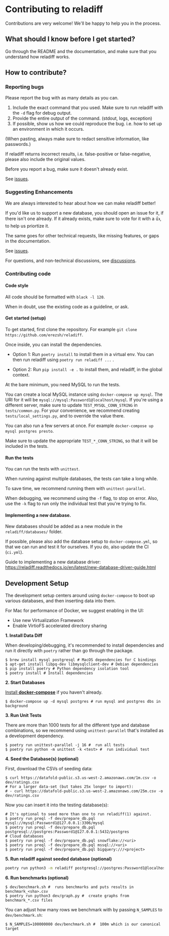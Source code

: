 # Contributing to reladiff

Contributions are very welcome! We'll be happy to help you in the process.

## What should I know before I get started?

Go through the README and the documentation, and make sure that you understand how reladiff works.

## How to contribute?

### Reporting bugs

Please report the bug with as many details as you can.

1. Include the exact command that you used. Make sure to run reladiff with the `-d` flag for debug output.
2. Provide the entire output of the command. (stdout, logs, exception)
3. If possible, show us how we could reproduce the bug. i.e. how to set up an environment in which it occurs.

(When pasting, always make sure to redact sensitive information, like passwords.)

If reladiff returns incorrect results, i.e. false-positive or false-negative, please also include the original values.

Before you report a bug, make sure it doesn't already exist.

See [issues](/erezsh/reladiff/issues/).

### Suggesting Enhancements

We are always interested to hear about how we can make reladiff better!

If you'd like us to support a new database, you should open an issue for it, if there isn't one already. If it already exists, make sure to vote for it with a :thumbsup:, to help us priortize it.

The same goes for other technical requests, like missing features, or gaps in the documentation.

See [issues](/erezsh/reladiff/issues/).

For questions, and non-technical discussions, see [discussions](https://github.com/erezsh/reladiff/discussions).

### Contributing code

#### Code style

All code should be formatted with `black -l 120`.

When in doubt, use the existing code as a guideline, or ask.

#### Get started (setup)

To get started, first clone the repository. For example `git clone https://github.com/erezsh/reladiff`.

Once inside, you can install the dependencies.

- Option 1: Run `poetry install` to install them in a virtual env. You can then run reladiff using `poetry run reladiff ...` .

- Option 2: Run `pip install -e .` to install them, and reladiff, in the global context.

At the bare minimum, you need MySQL to run the tests.

You can create a local MySQL instance using `docker-compose up mysql`. The URI for it will be `mysql://mysql:Password1@localhost/mysql`. If you're using a different server, make sure to update `TEST_MYSQL_CONN_STRING` in `tests/common.py`. For your convenience, we recommend creating `tests/local_settings.py`, and to override the value there.

You can also run a few servers at once. For example `docker-compose up mysql postgres presto`.

Make sure to update the appropriate `TEST_*_CONN_STRING`, so that it will be included in the tests.

#### Run the tests

You can run the tests with `unittest`.

When running against multiple databases, the tests can take a long while.

To save time, we recommend running them with `unittest-parallel`.

When debugging, we recommend using the `-f` flag, to stop on error. Also, use the `-k` flag to run only the individual test that you're trying to fix.

#### Implementing a new database.

New databases should be added as a new module in the `reladiff/databases/` folder.

If possible, please also add the database setup to `docker-compose.yml`, so that we can run and test it for ourselves. If you do, also update the CI (`ci.yml`).

Guide to implementing a new database driver: https://reladiff.readthedocs.io/en/latest/new-database-driver-guide.html

## Development Setup

The development setup centers around using `docker-compose` to boot up various
databases, and then inserting data into them.

For Mac for performance of Docker, we suggest enabling in the UI:

* Use new Virtualization Framework
* Enable VirtioFS accelerated directory sharing

**1. Install Data Diff**

When developing/debugging, it's recommended to install dependencies and run it
directly with `poetry` rather than go through the package.

```
$ brew install mysql postgresql # MacOS dependencies for C bindings
$ apt-get install libpq-dev libmysqlclient-dev # Debian dependencies
$ pip install poetry # Python dependency isolation tool
$ poetry install # Install dependencies
```
**2. Start Databases**

[Install **docker-compose**][docker-compose] if you haven't already.

```shell-session
$ docker-compose up -d mysql postgres # run mysql and postgres dbs in background
```

[docker-compose]: https://docs.docker.com/compose/install/

**3. Run Unit Tests**

There are more than 1000 tests for all the different type and database
combinations, so we recommend using `unittest-parallel` that's installed as a
development dependency.

```shell-session
$ poetry run unittest-parallel -j 16 #  run all tests
$ poetry run python -m unittest -k <test> #  run individual test
```

**4. Seed the Database(s) (optional)**

First, download the CSVs of seeding data:

```shell-session
$ curl https://datafold-public.s3.us-west-2.amazonaws.com/1m.csv -o dev/ratings.csv
# For a larger data-set (but takes 25x longer to import):
# - curl https://datafold-public.s3.us-west-2.amazonaws.com/25m.csv -o dev/ratings.csv
```

Now you can insert it into the testing database(s):

```shell-session
# It's optional to seed more than one to run reladiff(1) against.
$ poetry run preql -f dev/prepare_db.pql mysql://mysql:Password1@127.0.0.1:3306/mysql
$ poetry run preql -f dev/prepare_db.pql postgresql://postgres:Password1@127.0.0.1:5432/postgres
# Cloud databases
$ poetry run preql -f dev/prepare_db.pql snowflake://<uri>
$ poetry run preql -f dev/prepare_db.pql mssql://<uri>
$ poetry run preql -f dev/prepare_db.pql bigquery:///<project>
```

**5. Run **reladiff** against seeded database (optional)**

```bash
poetry run python3 -m reladiff postgresql://postgres:Password1@localhost/postgres rating postgresql://postgres:Password1@localhost/postgres rating_del1 --verbose
```

**6. Run benchmarks (optional)**

```shell-session
$ dev/benchmark.sh #  runs benchmarks and puts results in benchmark_<sha>.csv
$ poetry run python3 dev/graph.py #  create graphs from benchmark_*.csv files
```

You can adjust how many rows we benchmark with by passing `N_SAMPLES` to `dev/benchmark.sh`:

```shell-session
$ N_SAMPLES=100000000 dev/benchmark.sh #  100m which is our canonical target
```
